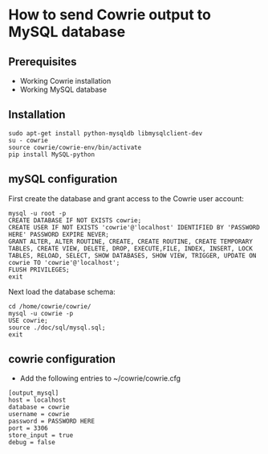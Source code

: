 # How to send Cowrie output to MySQL database

## Prerequisites

* Working Cowrie installation
* Working MySQL database

## Installation

```
sudo apt-get install python-mysqldb libmysqlclient-dev
su - cowrie
source cowrie/cowrie-env/bin/activate
pip install MySQL-python
```

## mySQL configuration

First create the database and grant access to the Cowrie user account:
```
mysql -u root -p
CREATE DATABASE IF NOT EXISTS cowrie;
CREATE USER IF NOT EXISTS 'cowrie'@'localhost' IDENTIFIED BY 'PASSWORD HERE' PASSWORD EXPIRE NEVER;
GRANT ALTER, ALTER ROUTINE, CREATE, CREATE ROUTINE, CREATE TEMPORARY TABLES, CREATE VIEW, DELETE, DROP, EXECUTE,FILE, INDEX, INSERT, LOCK TABLES, RELOAD, SELECT, SHOW DATABASES, SHOW VIEW, TRIGGER, UPDATE ON cowrie TO 'cowrie'@'localhost';
FLUSH PRIVILEGES;
exit
```

Next load the database schema:
```
cd /home/cowrie/cowrie/
mysql -u cowrie -p
USE cowrie;
source ./doc/sql/mysql.sql;
exit
```

## cowrie configuration

* Add the following entries to ~/cowrie/cowrie.cfg

```
[output_mysql]
host = localhost
database = cowrie
username = cowrie
password = PASSWORD HERE
port = 3306
store_input = true
debug = false
```

